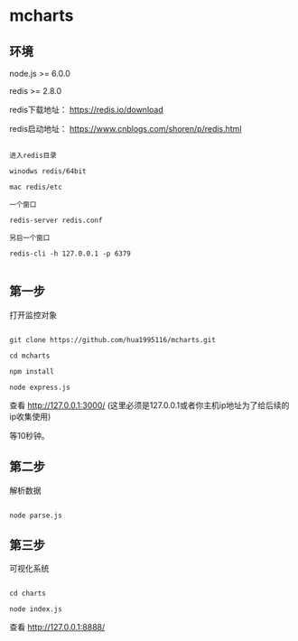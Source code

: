 # mcharts

## 环境

node.js >= 6.0.0

redis >= 2.8.0

redis下载地址： https://redis.io/download

redis启动地址： https://www.cnblogs.com/shoren/p/redis.html

```

进入redis目录

winodws redis/64bit

mac redis/etc

一个窗口

redis-server redis.conf 

另启一个窗口

redis-cli -h 127.0.0.1 -p 6379


```


## 第一步

打开监控对象

```

git clone https://github.com/hua1995116/mcharts.git

cd mcharts

npm install 

node express.js

```

查看 http://127.0.0.1:3000/ (这里必须是127.0.0.1或者你主机ip地址为了给后续的ip收集使用)

等10秒钟。

## 第二步

解析数据

```

node parse.js

```

## 第三步

可视化系统

```

cd charts

node index.js

```

查看 http://127.0.0.1:8888/